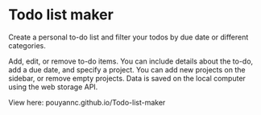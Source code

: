 # Todo list maker

Create a personal to-do list and filter your todos by due date or different categories.

Add, edit, or remove to-do items. You can include details about the to-do, add a due date, and specify a project. You can add new projects on the sidebar, or remove empty projects. Data is saved on the local computer using the web storage API.

View here: pouyannc.github.io/Todo-list-maker 
